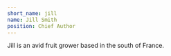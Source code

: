 ```yaml
---
short_name: jill
name: Jill Smith
position: Chief Author
---
```

Jill is an avid fruit grower based in the south of France.
